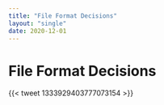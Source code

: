 ```yaml
---
title: "File Format Decisions"
layout: "single"
date: 2020-12-01
---
```


# File Format Decisions

{{< tweet 1333929403777073154 >}}